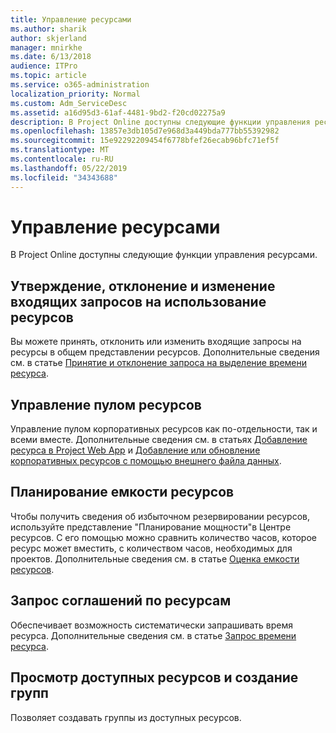 ```yaml
---
title: Управление ресурсами
ms.author: sharik
author: skjerland
manager: mnirkhe
ms.date: 6/13/2018
audience: ITPro
ms.topic: article
ms.service: o365-administration
localization_priority: Normal
ms.custom: Adm_ServiceDesc
ms.assetid: a16d95d3-61af-4481-9bd2-f20cd02275a9
description: В Project Online доступны следующие функции управления ресурсами.
ms.openlocfilehash: 13857e3db105d7e968d3a449bda777bb55392982
ms.sourcegitcommit: 15e92292209454f6778bfef26ecab96bfc71ef5f
ms.translationtype: MT
ms.contentlocale: ru-RU
ms.lasthandoff: 05/22/2019
ms.locfileid: "34343688"
---
```

# <a name="resource-management"></a>Управление ресурсами

В Project Online доступны следующие функции управления ресурсами.
  
## <a name="approverejectmodify-incoming-resource-engagement-requests"></a>Утверждение, отклонение и изменение входящих запросов на использование ресурсов
<a name="bkmk_ApproveRejectModify"> </a>

Вы можете принять, отклонить или изменить входящие запросы на ресурсы в общем представлении ресурсов. Дополнительные сведения см. в статье [Принятие и отклонение запроса на выделение времени ресурса](http://go.microsoft.com/fwlink/?LinkID=823659&amp;clcid=0x409).
  
## <a name="manage-resource-pool"></a>Управление пулом ресурсов
<a name="bkmk_ManageResourcePool"> </a>

Управление пулом корпоративных ресурсов как по-отдельности, так и всеми вместе. Дополнительные сведения см. в статьях [Добавление ресурса в Project Web App](http://go.microsoft.com/fwlink/?LinkID=823660&amp;clcid=0x409) и [Добавление или обновление корпоративных ресурсов с помощью внешнего файла данных](http://go.microsoft.com/fwlink/?LinkID=823661&amp;clcid=0x409).
  
## <a name="plan-resource-capacity"></a>Планирование емкости ресурсов
<a name="bkmk_PlanResourceCapacity"> </a>

Чтобы получить сведения об избыточном резервировании ресурсов, используйте представление "Планирование мощности"в Центре ресурсов. С его помощью можно сравнить количество часов, которое ресурс может вместить, с количеством часов, необходимых для проектов. Дополнительные сведения см. в статье [Оценка емкости ресурсов](http://go.microsoft.com/fwlink/?LinkID=823662&amp;clcid=0x409).
  
## <a name="request-resource-agreements"></a>Запрос соглашений по ресурсам
<a name="bkmk_RequestResourceAgreements"> </a>

Обеспечивает возможность систематически запрашивать время ресурса. Дополнительные сведения см. в статье [Запрос времени ресурса](http://go.microsoft.com/fwlink/?LinkID=823663&amp;clcid=0x409).
  
## <a name="view-available-resources-and-build-teams"></a>Просмотр доступных ресурсов и создание групп
<a name="bkmk_ViewAvailableResources"> </a>

Позволяет создавать группы из доступных ресурсов.
  

